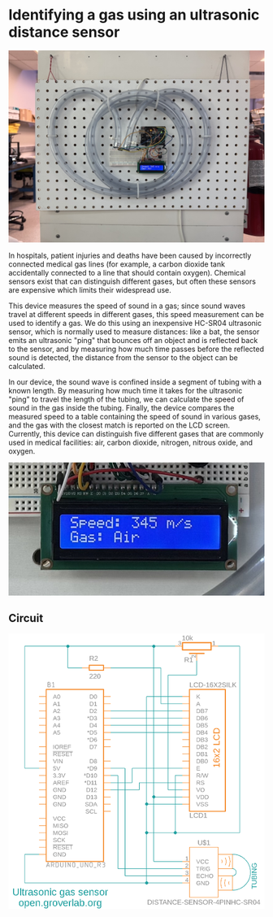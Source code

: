 # Identifying a gas using an ultrasonic distance sensor

![](ultrasonic_gas_sensor_photo.jpeg)

In hospitals, patient injuries and deaths have been caused by incorrectly connected medical gas lines (for example, a carbon dioxide tank accidentally connected to a line that should contain oxygen).  Chemical sensors exist that can distinguish different gases, but often these sensors are expensive which limits their widespread use.

This device measures the speed of sound in a gas; since sound waves travel at different speeds in different gases, this speed measurement can be used to identify a gas.  We do this using an inexpensive HC-SR04 ultrasonic sensor, which is normally used to measure distances: like a bat, the sensor emits an ultrasonic "ping" that bounces off an object and is reflected back to the sensor, and by measuring how much time passes before the reflected sound is detected, the distance from the sensor to the object can be calculated.

In our device, the sound wave is confined inside a segment of tubing with a known length.  By measuring how much time it takes for the ultrasonic "ping" to travel the length of the tubing, we can calculate the speed of sound in the gas inside the tubing.  Finally, the device compares the measured speed to a table containing the speed of sound in various gases, and the gas with the closest match is reported on the LCD screen.  Currently, this device can distinguish five different gases that are commonly used in medical facilities:  air, carbon dioxide, nitrogen, nitrous oxide, and oxygen.

![](ultrasonic_gas_sensor_photo_closeup.jpeg)

## Circuit

![](ultrasonic-gas-sensor-circuit.png)
